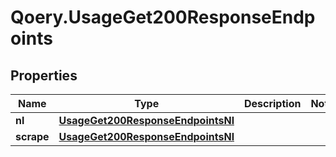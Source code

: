 # Qoery.UsageGet200ResponseEndpoints

## Properties

Name | Type | Description | Notes
------------ | ------------- | ------------- | -------------
**nl** | [**UsageGet200ResponseEndpointsNl**](UsageGet200ResponseEndpointsNl.md) |  | 
**scrape** | [**UsageGet200ResponseEndpointsNl**](UsageGet200ResponseEndpointsNl.md) |  | 


